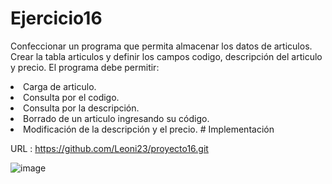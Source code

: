 # Ejercicio16
Confeccionar un programa que permita almacenar los datos de articulos. Crear la tabla articulos y definir los campos codigo, descripción del articulo y precio.
El programa debe permitir:
<li/>Carga de articulo.
<li/>Consulta por el codigo.
<li/>Consulta por la descripción.
<li/>Borrado de un articulo ingresando su código.
<li/>Modificación de la descripción y el precio.
# Implementación

URL :  https://github.com/Leoni23/proyecto16.git

![image](https://user-images.githubusercontent.com/74840012/221088577-f66e12f4-a9ea-4580-b621-2300918721c2.png)
